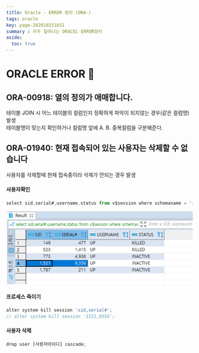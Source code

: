 ```yaml
---
title: Oracle - ERROR 정리 (ORA-)
tags: oracle
key: page-202010251651
summary : 자주 일어나는 ORACEL ERROR정리
aside:
  toc: true
---
```

# ORACLE ERROR :no_entry_sign:

## ORA-00918: 열의 정의가 애매합니다.
테이블 JOIN 시 어느 테이블의 컬럼인지 정확하게 파악이 되지않는 경우(같은 컬럼명) 발생 <br/>
테이블명이 맞는지 확인하거나 컬럼명 앞에 A. B. 중복컬럼을 구분해준다.

## ORA-01940: 현재 접속되어 있는 사용자는 삭제할 수 없습니다
사용자를 삭제할때 현재 접속중이라 삭제가 안되는 경우 발생 <br/>

#### 사용자확인

```javascript
select sid,serial#,username,status from v$session where schemaname = '사용자아이디(대문자)';
```
![Image Alt 텍스트](/assets/images/oracleerror.png)

#### 프로세스 죽이기
```javascript
alter system kill session 'sid,serial#';
// alter system kill session '1521,9356';
```

#### 사용자 삭제
```javascript
drop user [사용자아이디] cascade;
```


<br/><br/><br/><br/>
